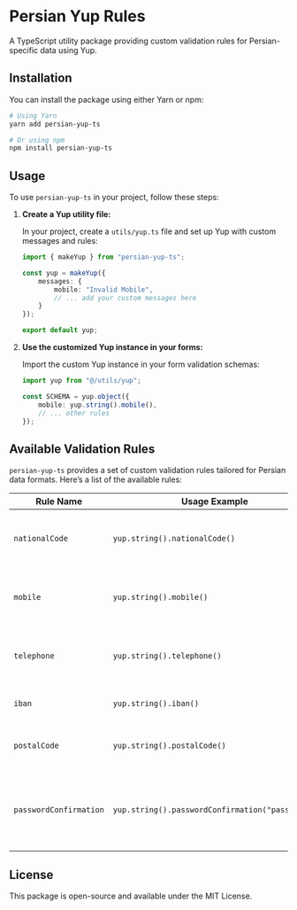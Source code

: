 # Persian Yup Rules

A TypeScript utility package providing custom validation rules for Persian-specific data using Yup.

## Installation

You can install the package using either Yarn or npm:

```bash
# Using Yarn
yarn add persian-yup-ts

# Or using npm
npm install persian-yup-ts
```

## Usage

To use `persian-yup-ts` in your project, follow these steps:

1. **Create a Yup utility file:**

   In your project, create a `utils/yup.ts` file and set up Yup with custom messages and rules:

   ```typescript
   import { makeYup } from "persian-yup-ts";

   const yup = makeYup({
       messages: {
           mobile: "Invalid Mobile",
           // ... add your custom messages here
       }
   });

   export default yup;
   ```

2. **Use the customized Yup instance in your forms:**

   Import the custom Yup instance in your form validation schemas:

   ```typescript jsx
   import yup from "@/utils/yup";

   const SCHEMA = yup.object({
       mobile: yup.string().mobile(),
       // ... other rules
   });
   ```

## Available Validation Rules

`persian-yup-ts` provides a set of custom validation rules tailored for Persian data formats. Here’s a list of the
available rules:

| Rule Name              | Usage Example                                   | Description                                                           |
|------------------------|-------------------------------------------------|-----------------------------------------------------------------------|
| `nationalCode`         | `yup.string().nationalCode()`                   | Validates Iranian national identification codes.                      |
| `mobile`               | `yup.string().mobile()`                         | Validates Iranian mobile phone numbers.                               |
| `telephone`            | `yup.string().telephone()`                      | Validates Iranian landline telephone numbers.                         |
| `iban`                 | `yup.string().iban()`                           | Validates Iranian IBANs.                                              |
| `postalCode`           | `yup.string().postalCode()`                     | Validates Iranian postal codes.                                       |
| `passwordConfirmation` | `yup.string().passwordConfirmation("password")` | Validates that the confirmation matches the referenced password field |

## License

This package is open-source and available under the MIT License.
